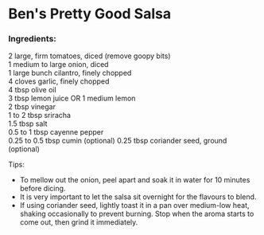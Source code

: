 # Ben's Pretty Good Salsa


### Ingredients:  

2 large, firm tomatoes, diced (remove goopy bits)  
1 medium to large onion, diced  
1 large bunch cilantro, finely chopped  
4 cloves garlic, finely chopped  
4 tbsp olive oil  
3 tbsp lemon juice OR 1 medium lemon  
2 tbsp vinegar  
1 to 2 tbsp sriracha  
1.5 tbsp salt  
0.5 to 1 tbsp cayenne pepper  
0.25 to 0.5 tbsp cumin (optional)
0.25 tbsp coriander seed, ground (optional)
  
Tips:
- To mellow out the onion, peel apart and soak it in water for 10 minutes before dicing.
- It is very important to let the salsa sit overnight for the flavours to blend.
- If using coriander seed, lightly toast it in a pan over medium-low heat, shaking occasionally to prevent burning. Stop when the aroma starts to come out, then grind it immediately.
